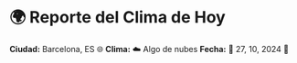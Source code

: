 # 🌍 Reporte del Clima de Hoy

**Ciudad:** Barcelona, ES 🌐
**Clima:** ☁️ Algo de nubes
**Fecha:** 📅 27, 10, 2024 🚀
